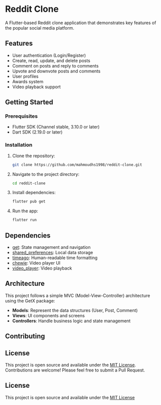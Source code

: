 # Reddit Clone

A Flutter-based Reddit clone application that demonstrates key features of the popular social media platform.

## Features

- User authentication (Login/Register)
- Create, read, update, and delete posts
- Comment on posts and reply to comments
- Upvote and downvote posts and comments
- User profiles
- Awards system
- Video playback support

## Getting Started

### Prerequisites

- Flutter SDK (Channel stable, 3.10.0 or later)
- Dart SDK (2.19.0 or later)

### Installation

1. Clone the repository:
    ```sh
    git clone https://github.com/mahmoudhs1998/reddit-clone.git
    ```
2. Navigate to the project directory:
    ```sh
    cd reddit-clone
    ```
3. Install dependencies:
    ```sh
    flutter pub get
    ```
4. Run the app:
    ```sh
    flutter run
    ```

## Dependencies

- [get](https://pub.dev/packages/get): State management and navigation
- [shared_preferences](https://pub.dev/packages/shared_preferences): Local data storage
- [timeago](https://pub.dev/packages/timeago): Human-readable time formatting
- [chewie](https://pub.dev/packages/chewie): Video player UI
- [video_player](https://pub.dev/packages/video_player): Video playback

## Architecture

This project follows a simple MVC (Model-View-Controller) architecture using the GetX package:

- **Models**: Represent the data structures (User, Post, Comment)
- **Views**: UI components and screens
- **Controllers**: Handle business logic and state management

## Contributing
## License

This project is open source and available under the [MIT License](LICENSE).
Contributions are welcome! Please feel free to submit a Pull Request.

## License

This project is open source and available under the [MIT License](LICENSE)
